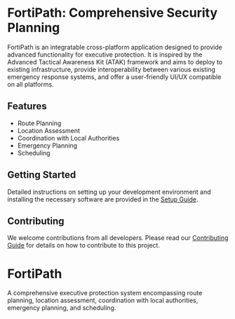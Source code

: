 # FortiPath: Comprehensive Security Planning

FortiPath is an integratable cross-platform application designed to provide advanced functionality for executive protection. It is inspired by the Advanced Tactical Awareness Kit (ATAK) framework and aims to deploy to existing infrastructure, provide interoperability between various existing emergency response systems, and offer a user-friendly UI/UX compatible on all platforms.

## Features
- Route Planning
- Location Assessment
- Coordination with Local Authorities
- Emergency Planning
- Scheduling

## Getting Started
Detailed instructions on setting up your development environment and installing the necessary software are provided in the [Setup Guide](docs/Setup.md).

## Contributing
We welcome contributions from all developers. Please read our [Contributing Guide](docs/Contributing.md) for details on how to contribute to this project.
# FortiPath
A comprehensive executive protection system encompassing route planning, location assessment, coordination with local authorities, emergency planning, and scheduling.

